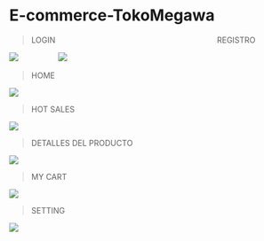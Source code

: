 # E-commerce-TokoMegawa

> LOGIN &emsp; &emsp; &emsp; &emsp; &emsp; &emsp; &emsp; &emsp; &emsp; &emsp; &emsp; &emsp; &emsp; &emsp; &emsp; &emsp; REGISTRO
> 
![](https://i.ibb.co/M2Dh7Qs/Login.png)  &emsp; &emsp; &emsp; &emsp;![](https://i.ibb.co/kS96mYm/Registro.png)


> HOME
> 
![](https://i.ibb.co/sVPMmHj/Home.png)


> HOT SALES
> 
![](https://i.ibb.co/sFT6RP1/HotSales.png)


> DETALLES DEL PRODUCTO
> 
![](https://i.ibb.co/y64cDQ5/Detalles-Productos.png)


> MY CART
> 
![](https://i.ibb.co/5YVTsvD/Mycart.png)


> SETTING
> 
![](https://i.ibb.co/G5YSvbp/Setting.png)
